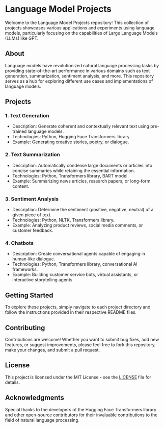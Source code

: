 # Language Model Projects

Welcome to the Language Model Projects repository! This collection of projects showcases various applications and experiments using language models, particularly focusing on the capabilities of Large Language Models (LLMs) like GPT.

## About

Language models have revolutionized natural language processing tasks by providing state-of-the-art performance in various domains such as text generation, summarization, sentiment analysis, and more. This repository serves as a hub for exploring different use cases and implementations of language models.

## Projects

### 1. Text Generation

- Description: Generate coherent and contextually relevant text using pre-trained language models.
- Technologies: Python, Hugging Face Transformers library.
- Example: Generating creative stories, poetry, or dialogue.

### 2. Text Summarization

- Description: Automatically condense large documents or articles into concise summaries while retaining the essential information.
- Technologies: Python, Transformers library, BART model.
- Example: Summarizing news articles, research papers, or long-form content.

### 3. Sentiment Analysis

- Description: Determine the sentiment (positive, negative, neutral) of a given piece of text.
- Technologies: Python, NLTK, Transformers library.
- Example: Analyzing product reviews, social media comments, or customer feedback.

### 4. Chatbots

- Description: Create conversational agents capable of engaging in human-like dialogue.
- Technologies: Python, Transformers library, conversational AI frameworks.
- Example: Building customer service bots, virtual assistants, or interactive storytelling agents.

## Getting Started

To explore these projects, simply navigate to each project directory and follow the instructions provided in their respective README files.

## Contributing

Contributions are welcome! Whether you want to submit bug fixes, add new features, or suggest improvements, please feel free to fork this repository, make your changes, and submit a pull request.

## License

This project is licensed under the MIT License - see the [LICENSE](LICENSE) file for details.

## Acknowledgments

Special thanks to the developers of the Hugging Face Transformers library and other open-source contributors for their invaluable contributions to the field of natural language processing.
